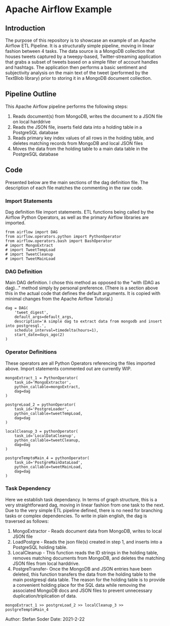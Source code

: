 # Apache Airflow Example

## Introduction
The purpose of this repository is to showcase an example of an Apache Airflow ETL Pipeline. It is a structurally simple pipeline, moving in linear fashion between 4 tasks. 
The data source is a MongoDB collection that houses tweets captured by a tweepy-based, Twitter-streaming application that grabs a subset of tweets based on a simple filter of account handles and hashtags. The application then performs a basic sentiment and subjectivity analysis on the main text of the tweet (performed by the TextBlob library) prior to storing it in a MongoDB document collection. 

## Pipeline Outline
This Apache Airflow pipeline performs the following steps:
1. Reads document(s) from MongoDB, writes the document to a JSON file on local harddrive
2. Reads the JSON file, inserts field data into a holding table in a PostgreSQL database
3. Reads primary key index values of all rows in the holding table, and deletes matching records from MongoDB and local JSON files
4. Moves the data from the holding table to a main data table in the PostgreSQL database

## Code
Presented below are the main sections of the dag definition file. The description of each file matches the commenting in the raw code. 

### Import Statements
Dag definition file import statements. ETL functions being called by the Airflow Python Operators, as well as the primary Airflow libraries are imported.

```
from airflow import DAG
from airflow.operators.python import PythonOperator
from airflow.operators.bash import BashOperator
# import MongoExtract
# import TweetTempLoad
# import TweetCleanup
# import TweetMainLoad
```


### DAG Definition
Main DAG definition. I chose this method as opposed to the "with (DAG as dag)..." method simply by personal preference. (There is a section above this in the actual code that defines the default arguments. It is copied with minimal changes from the Apache Airflow Tutorial.)

```
dag = DAG(
    'tweet_digest',
    default_args=default_args,
    description='A simple dag to extract data from mongodb and insert into postgresql.',
    schedule_interval=timedelta(hours=1),
    start_date=days_ago(2)
)
```


### Operator Definitions
These operators are all Python Operators referencing the files imported above. Import statements commented out are currently WIP.

```
mongoExtract_1 = PythonOperator(
    task_id='MongoExtractor',
    python_callable=mongoExtract,
    dag=dag
)

postgreLoad_2 = pythonOperator(
    task_id='PostgreLoader',
    python_callable=tweetTempLoad,
    dag=dag
)

localCleanup_3 = pythonOperator(
    task_id='LocalDataCleanup',
    python_callable=tweetCleanup,
    dag=dag
)

postgreTemptoMain_4 = pythonOperator(
    task_id='PostgreMainDataLoad',
    python_callable=tweetMainLoad,
    dag=dag
)
```

### Task Dependency
Here we establish task dependancy. In terms of graph structure, this is a very straightforward dag, moving in linear fashion from one task to the next. Due to the very simple ETL pipeline defined, there is no need for branching tasks or complex dependencies. To write in plain english, the dag is traversed as follows:
1. MongoExtractor - Reads document data from MongoDB, writes to local JSON file
2. LoadPostgre -    Reads the json file(s) created in step 1, and inserts into a PostgreSQL holding table.
3. LocalCleanup -   This function reads the ID strings in the holding table, removes matching documents from MongoDB, and deletes the matching JSON files from local harddrive.
4. PostgreTransfer- Once the MongoDB and JSON entries have been deleted, this function transfers the data from the holding table to the main postgresql data table. The reason for the holding table is to provide a convenient holding place for the SQL data while removing the associated MongoDB docs and JSON files to prevent unnecessary duplication/triplication of data.

`mongoExtract_1 >> postgreLoad_2 >> localCleanup_3 >> postgreTemptoMain_4`


Author: Stefan Soder
Date: 2021-2-22
